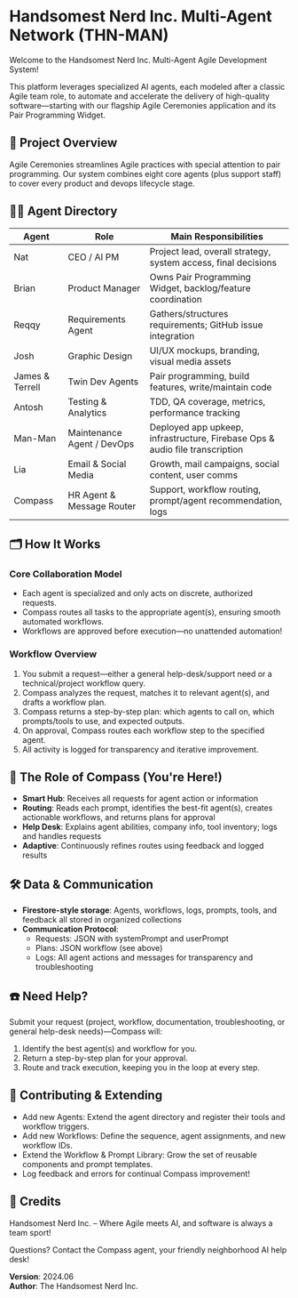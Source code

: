 # Handsomest Nerd Inc. Multi-Agent Network (THN-MAN)

Welcome to the Handsomest Nerd Inc. Multi-Agent Agile Development System!

This platform leverages specialized AI agents, each modeled after a classic Agile team role, to automate and accelerate the delivery of high-quality software—starting with our flagship Agile Ceremonies application and its Pair Programming Widget.

## 🚀 Project Overview

Agile Ceremonies streamlines Agile practices with special attention to pair programming. Our system combines eight core agents (plus support staff) to cover every product and devops lifecycle stage.

## 👨‍💻 Agent Directory

| Agent | Role | Main Responsibilities |
|-------|------|----------------------|
| Nat | CEO / AI PM | Project lead, overall strategy, system access, final decisions |
| Brian | Product Manager | Owns Pair Programming Widget, backlog/feature coordination |
| Reqqy | Requirements Agent | Gathers/structures requirements; GitHub issue integration |
| Josh | Graphic Design | UI/UX mockups, branding, visual media assets |
| James & Terrell | Twin Dev Agents | Pair programming, build features, write/maintain code |
| Antosh | Testing & Analytics | TDD, QA coverage, metrics, performance tracking |
| Man-Man | Maintenance Agent / DevOps | Deployed app upkeep, infrastructure, Firebase Ops & audio file transcription |
| Lia | Email & Social Media | Growth, mail campaigns, social content, user comms |
| Compass | HR Agent & Message Router | Support, workflow routing, prompt/agent recommendation, logs |

## 🗂️ How It Works

### Core Collaboration Model

- Each agent is specialized and only acts on discrete, authorized requests.
- Compass routes all tasks to the appropriate agent(s), ensuring smooth automated workflows.
- Workflows are approved before execution—no unattended automation!

### Workflow Overview

1. You submit a request—either a general help-desk/support need or a technical/project workflow query.
2. Compass analyzes the request, matches it to relevant agent(s), and drafts a workflow plan.
3. Compass returns a step-by-step plan: which agents to call on, which prompts/tools to use, and expected outputs.
4. On approval, Compass routes each workflow step to the specified agent.
5. All activity is logged for transparency and iterative improvement.


## 🧭 The Role of Compass (You're Here!)

- **Smart Hub**: Receives all requests for agent action or information
- **Routing**: Reads each prompt, identifies the best-fit agent(s), creates actionable workflows, and returns plans for approval
- **Help Desk**: Explains agent abilities, company info, tool inventory; logs and handles requests
- **Adaptive**: Continuously refines routes using feedback and logged results

## 🛠️ Data & Communication

- **Firestore-style storage**: Agents, workflows, logs, prompts, tools, and feedback all stored in organized collections
- **Communication Protocol**:
    - Requests: JSON with systemPrompt and userPrompt
    - Plans: JSON workflow (see above)
    - Logs: All agent actions and messages for transparency and troubleshooting

## ☎️ Need Help?

Submit your request (project, workflow, documentation, troubleshooting, or general help-desk needs)—Compass will:

1. Identify the best agent(s) and workflow for you.
2. Return a step-by-step plan for your approval.
3. Route and track execution, keeping you in the loop at every step.

## 📝 Contributing & Extending

- Add new Agents: Extend the agent directory and register their tools and workflow triggers.
- Add new Workflows: Define the sequence, agent assignments, and new workflow IDs.
- Extend the Workflow & Prompt Library: Grow the set of reusable components and prompt templates.
- Log feedback and errors for continual Compass improvement!

## 🌟 Credits

Handsomest Nerd Inc. – Where Agile meets AI, and software is always a team sport!

Questions? Contact the Compass agent, your friendly neighborhood AI help desk!

**Version**: 2024.06  
**Author**: The Handsomest Nerd Inc.